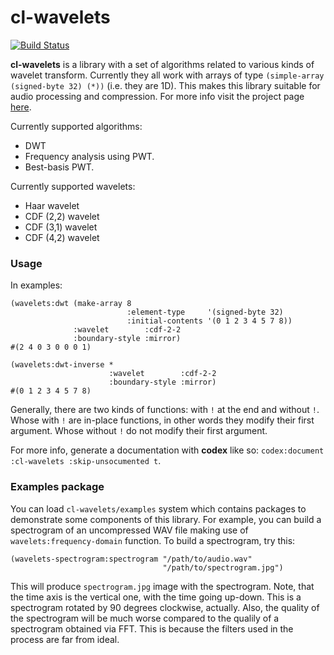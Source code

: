 cl-wavelets
===========
[![Build Status](https://travis-ci.com/shamazmazum/cl-wavelets.svg?branch=master)](https://travis-ci.com/shamazmazum/cl-wavelets)

**cl-wavelets** is a library with a set of algorithms related to
various kinds of wavelet transform. Currently they all work with
arrays of type `(simple-array (signed-byte 32) (*))` (i.e. they are
1D). This makes this library suitable for audio processing and
compression. For more info visit the project page
[here](http://shamazmazum.github.io/cl-wavelets).

Currently supported algorithms:
* DWT
* Frequency analysis using PWT.
* Best-basis PWT.

Currently supported wavelets:
* Haar wavelet
* CDF (2,2) wavelet
* CDF (3,1) wavelet
* CDF (4,2) wavelet

### Usage

In examples:
~~~~
(wavelets:dwt (make-array 8
                          :element-type     '(signed-byte 32)
                          :initial-contents '(0 1 2 3 4 5 7 8))
              :wavelet        :cdf-2-2
              :boundary-style :mirror)
#(2 4 0 3 0 0 0 1)

(wavelets:dwt-inverse *
                      :wavelet        :cdf-2-2
                      :boundary-style :mirror)
#(0 1 2 3 4 5 7 8)
~~~~

Generally, there are two kinds of functions: with `!` at the end and without
`!`. Whose with `!` are in-place functions, in other words they modify their
first argument. Whose without `!` do not modify their first argument.

For more info, generate a documentation with **codex** like so:
`codex:document :cl-wavelets :skip-unsocumented t`.

### Examples package

You can load `cl-wavelets/examples` system which contains packages to
demonstrate some components of this library. For example, you can
build a spectrogram of an uncompressed WAV file making use of
`wavelets:frequency-domain` function. To build a spectrogram, try this:
~~~~
(wavelets-spectrogram:spectrogram "/path/to/audio.wav"
                                  "/path/to/spectrogram.jpg")
~~~~
This will produce `spectrogram.jpg` image with the spectrogram. Note,
that the time axis is the vertical one, with the time going
up-down. This is a spectrogram rotated by 90 degrees clockwise,
actually. Also, the quality of the spectrogram will be much worse
compared to the qualily of a spectrogram obtained via FFT. This is
because the filters used in the process are far from ideal.
